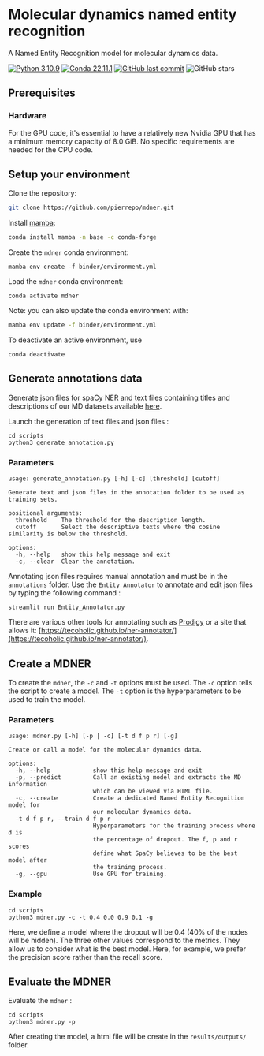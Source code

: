 # Molecular dynamics named entity recognition

A Named Entity Recognition model for molecular dynamics data.

[![Python 3.10.9](https://img.shields.io/badge/python-%E2%89%A5_3.10.9-blue.svg)](https://www.python.org/downloads/release/python-397/)
[![Conda 22.11.1](https://img.shields.io/badge/conda-%E2%89%A5_22.11.1-green.svg)](https://docs.conda.io/en/latest/miniconda.html)
[![GitHub last commit](https://img.shields.io/github/last-commit/pierrepo/mdner.svg)](https://github.com/pierrepo/mdner)
![GitHub stars](https://img.shields.io/github/stars/pierrepo/mdner.svg?style=social)

## Prerequisites

### Hardware

For the GPU code, it's essential to have a relatively new Nvidia GPU that has a minimum memory capacity of 8.0 GiB. No specific requirements are needed for the CPU code.

## Setup your environment

Clone the repository:

```bash
git clone https://github.com/pierrepo/mdner.git
```

Install [mamba](https://github.com/mamba-org/mamba):

```bash
conda install mamba -n base -c conda-forge
```

Create the `mdner` conda environment:

```
mamba env create -f binder/environment.yml
```

Load the `mdner` conda environment:

```
conda activate mdner
```

Note: you can also update the conda environment with:

```bash
mamba env update -f binder/environment.yml
```

To deactivate an active environment, use

```
conda deactivate
```

## Generate annotations data

Generate json files for spaCy NER and text files containing titles and descriptions of our MD datasets available [here](https://sandbox.zenodo.org/record/1171298).

Launch the generation of text files and json files :

```
cd scripts
python3 generate_annotation.py
```

### Parameters

```
usage: generate_annotation.py [-h] [-c] [threshold] [cutoff]

Generate text and json files in the annotation folder to be used as training sets.

positional arguments:
  threshold    The threshold for the description length.
  cutoff       Select the descriptive texts where the cosine similarity is below the threshold.

options:
  -h, --help   show this help message and exit
  -c, --clear  Clear the annotation.
```

Annotating json files requires manual annotation and must be in the `annotations` folder. Use the `Entity Annotator` to annotate and edit json files by typing the following command :

```
streamlit run Entity_Annotator.py
```

There are various other tools for annotating such as [Prodigy](https://prodi.gy/) or a site that allows it: [https://tecoholic.github.io/ner-annotator/](https://tecoholic.github.io/ner-annotator/).

## Create a MDNER

To create the `mdner`, the `-c` and `-t` options must be used. The `-c` option tells the script to create a model. The `-t` option is the hyperparameters to be used to train the model.

### Parameters

```
usage: mdner.py [-h] [-p | -c] [-t d f p r] [-g]

Create or call a model for the molecular dynamics data.

options:
  -h, --help            show this help message and exit
  -p, --predict         Call an existing model and extracts the MD information
                        which can be viewed via HTML file.
  -c, --create          Create a dedicated Named Entity Recognition model for
                        our molecular dynamics data.
  -t d f p r, --train d f p r
                        Hyperparameters for the training process where d is
                        the percentage of dropout. The f, p and r scores
                        define what SpaCy believes to be the best model after
                        the training process.
  -g, --gpu             Use GPU for training.

```

### Example

```
cd scripts
python3 mdner.py -c -t 0.4 0.0 0.9 0.1 -g
```

Here, we define a model where the dropout will be 0.4 (40% of the nodes will be hidden). The three other values correspond to the metrics. They allow us to consider what is the best model. Here, for example, we prefer the precision score rather than the recall score.

## Evaluate the MDNER

Evaluate the `mdner` :

```
cd scripts
python3 mdner.py -p
```

After creating the model, a html file will be create in the `results/outputs/` folder.
